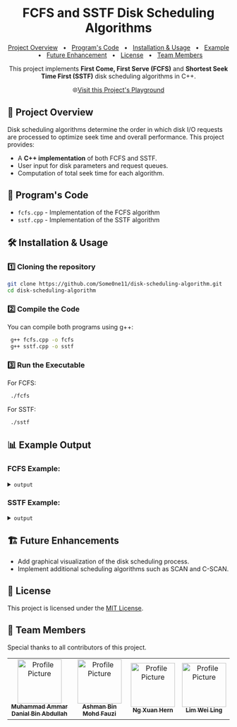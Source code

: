 <h1 align="center" style="font-weight: bold;">FCFS and SSTF Disk Scheduling Algorithms</h1>

<p align="center">
<a href="#overview">Project Overview</a>
 <span>&nbsp; • &nbsp;</span>
<a href="#pcode">Program's Code</a>
 <span>&nbsp; • &nbsp;</span>
<a href="#install">Installation & Usage</a>
 <span>&nbsp; • &nbsp;</span>
<a href="#example-out">Example</a>
 <span>&nbsp; • &nbsp;</span>
<a href="#future">Future Enhancement</a>
 <span>&nbsp; • &nbsp;</span>
<a href="#license">License</a>
 <span>&nbsp; • &nbsp;</span>
<a href="#teams">Team Members</a>
</p>

<p align="center">This project implements <b>First Come, First Serve (FCFS)</b> and <b>Shortest Seek Time First (SSTF)</b> disk scheduling algorithms in C++.</p>

<p align="center">
🌐<a href="https://colab.research.google.com/drive/1rlNiFl5Ahy4ulbV_WKDvWbaxwgoPmEwY?usp=sharing" target="_blank" rel="noopener noreferrer">Visit this Project's Playground</a>
</p>

<h2 id="overview">📌 Project Overview</h2>

Disk scheduling algorithms determine the order in which disk I/O requests are processed to optimize seek time and overall performance. This project provides:
- A **C++ implementation** of both FCFS and SSTF.
- User input for disk parameters and request queues.
- Computation of total seek time for each algorithm.

<h2 id="pcode"> 📂 Program's Code </h2>

- `fcfs.cpp` - Implementation of the FCFS algorithm
- `sstf.cpp` - Implementation of the SSTF algorithm

<h2 id="install"> 🛠️ Installation & Usage</h2>

### 1️⃣ Cloning the repository
```bash
git clone https://github.com/Some0ne11/disk-scheduling-algorithm.git
cd disk-scheduling-algorithm
```

### 2️⃣ Compile the Code
You can compile both programs using g++:
```bash
 g++ fcfs.cpp -o fcfs
 g++ sstf.cpp -o sstf
```

### 3️⃣ Run the Executable
For FCFS:
```bash
 ./fcfs
```
For SSTF:
```bash
 ./sstf
```

<h2 id="example-out"> 📊 Example Output</h2>

### FCFS Example:

<details>
<summary><code>output</code></summary>

```
First Come, First Serve (FCFS) Disk Scheduling Algorithm: 

1. Please enter the total number of cylinders on the disk: 200
2. Please enter the total number of I/O requests: 7
3. Please enter the initial/current head position of the disk (0 to 199): 50

4. Please enter the cylinder numbers in the Request Queue below:
I/O request 1: 82
I/O request 2: 170
I/O request 3: 43
I/O request 4: 140
I/O request 5: 24
I/O request 6: 16
I/O request 7: 190

5. Request sequence: {82, 170, 43, 140, 24, 16, 190}

6. Order of processing: 50 -> 82 -> 170 -> 43 -> 140 -> 24 -> 16 -> 190
7. Total Seek Time: 642
8. Average Seek Time: 91.7143

Summary Table:
Request No.    Cylinder No.   Seek Time
------------------------------------------
1              82             32
2              170            88
3              43             127
4              140            97
5              24             116
6              16             8
7              190            174
-------------------------------------------
                              642
```
</details>

### SSTF Example:

<details>
<summary><code>output</code></summary>

```
Shortest Seek Time First (SSTF) Disk Scheduling Algorithm: 

1. Please enter the total number of cylinders on the disk: 200
2. Please enter the total number of I/O requests: 7
3. Please enter the initial/current head position of the disk (0 to 199): 50

4. Please enter the cylinder numbers in the Request Queue below:
I/O request 1: 82
I/O request 2: 170
I/O request 3: 43
I/O request 4: 140
I/O request 5: 24
I/O request 6: 16
I/O request 7: 190

5. Request sequence: {82, 170, 43, 140, 24, 16, 190}

6. Order of processing: 50 -> 43 -> 24 -> 16 -> 82 -> 140 -> 170 -> 190
7. Total Seek Time: 208
8. Average Seek Time: 29.7143

Summary Table:
Request No.    Cylinder No.   Seek Time
------------------------------------------
1              43             7
2              24             19
3              16             8
4              82             66
5              140            58
6              170            30
7              190            20
------------------------------------------
                              208
```
</details>

<h2 id="future"> 🏗️ Future Enhancements</h2>

- Add graphical visualization of the disk scheduling process.
- Implement additional scheduling algorithms such as SCAN and C-SCAN.

<h2 id ="license">📜 License</h2>

This project is licensed under the <a href="LICENSE">MIT License</a>.

<h2 id="teams">📌 Team Members </h2>

<p>Special thanks to all contributors of this project.</p>
<table>
<tr>

<td align="center">
<a href="https://github.com/Some0ne11">
<img src="https://avatars.githubusercontent.com/u/122141550?v=4" width="100px;" alt="Profile Picture"/><br>
<sub>
<b>Muhammad Ammar Danial Bin Abdullah</b>
</sub>
</a>
</td>

<td align="center">
<a href="#">
<img src="#" width="100px;" alt="Profile Picture"/><br>
<sub>
<b>Ashman Bin Mohd Fauzi</b>
</sub>
</a>
</td>

<td align="center">
<a href="https://github.com/ngxuanhern">
<img src="https://avatars.githubusercontent.com/u/177940919?v=4" width="100px;" alt="Profile Picture"/><br>
<sub>
<b>Ng Xuan Hern</b>
</sub>
</a>
</td>

<td align="center">
<a href="https://github.com/bringback1899">
<img src="https://avatars.githubusercontent.com/u/164884629?v=4" width="100px;" alt="Profile Picture"/><br>
<sub>
<b>Lim Wei Ling</b>
</sub>
</a>
</td>

</tr>
</table>
